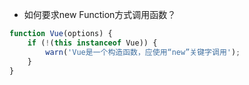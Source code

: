 - 如何要求new Function方式调用函数？
```js
function Vue(options) {
    if (!(this instanceof Vue)) {
        warn('Vue是一个构造函数，应使用“new”关键字调用');
    }
}
```
